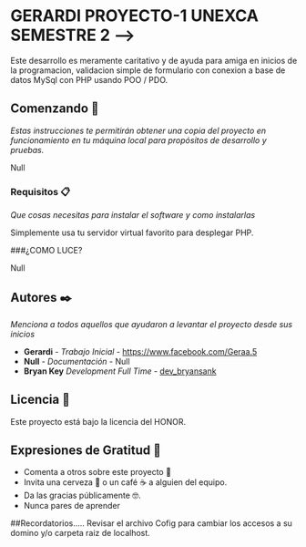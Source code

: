 # GERARDI PROYECTO-1 UNEXCA SEMESTRE 2 -->

Este desarrollo es meramente caritativo y de ayuda para amiga en inicios de la programacion, validacion simple de formulario con conexion a base de datos MySql con PHP usando POO / PDO.

## Comenzando 🚀

_Estas instrucciones te permitirán obtener una copia del proyecto en funcionamiento en tu máquina local para propósitos de desarrollo y pruebas._

Null


### Requisitos 📋

_Que cosas necesitas para instalar el software y como instalarlas_

Simplemente usa tu servidor virtual favorito para desplegar PHP.

###¿COMO LUCE?

Null

## Autores ✒️

_Menciona a todos aquellos que ayudaron a levantar el proyecto desde sus inicios_

* **Gerardi** - *Trabajo Inicial* - https://www.facebook.com/Geraa.5
* **Null** - *Documentación* - Null
* **Bryan Key** *Development Full Time* - [dev_bryansank](https://github.com/bryansank)

## Licencia 📄

Este proyecto está bajo la licencia del HONOR.

## Expresiones de Gratitud 🎁

* Comenta a otros sobre este proyecto 📢
* Invita una cerveza 🍺 o un café ☕ a alguien del equipo. 
* Da las gracias públicamente 🤓.
* Nunca pares de aprender


##Recordatorios.....
Revisar el archivo Cofig para cambiar los accesos a su domino y/o carpeta raiz de localhost.